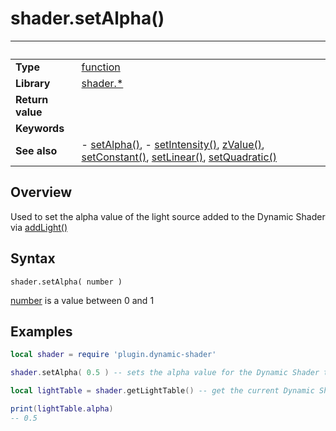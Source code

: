 # shader.setAlpha()

|                      | &nbsp; 
| -------------------- | ---------------------------------------------------------------
| __Type__             | [function](http://docs.coronalabs.com/api/type/Function.html)
| __Library__          | [shader.*](README.md)
| __Return value__     | 
| __Keywords__         | 
| __See also__         | - [setAlpha()](setAlpha.markdown),   - [setIntensity()](setIntensity.markdown),  [zValue()](zValue.markdown), [setConstant()](setConstant.markdown),  [setLinear()](setLinear.markdown),  [setQuadratic()](setQuadratic.markdown)


## Overview

Used to set the alpha value of the light source added to the Dynamic Shader via [addLight()](addLight.markdown)


## Syntax

	shader.setAlpha( number )

[number](https://docs.coronalabs.com/api/type/Number.html) is a value between 0 and 1

## Examples

``````lua
local shader = require 'plugin.dynamic-shader'

shader.setAlpha( 0.5 ) -- sets the alpha value for the Dynamic Shader to 50%

local lightTable = shader.getLightTable() -- get the current Dynamic Shader values

print(lightTable.alpha)
-- 0.5


``````
